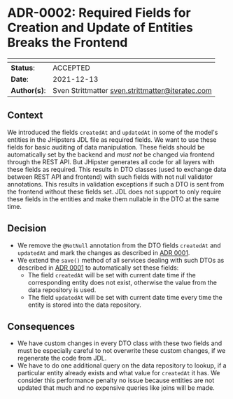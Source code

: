 <!-- 
SPDX-FileCopyrightText: the TeamDojo authors

SPDX-License-Identifier: Apache-2.0
-->
# ADR-0002: Required Fields for Creation and Update of Entities Breaks the Frontend

| <!-- -->       | <!-- -->                                           |
|----------------|----------------------------------------------------|
| **Status**:    | ACCEPTED                                           |
| **Date**:      | 2021-12-13                                         |
| **Author(s)**: | Sven Strittmatter <sven.strittmatter@iteratec.com> |

## Context

We introduced the fields `createdAt` and `updatedAt` in some of the model's entities in the JHipsters JDL file as
required fields. We want to use these fields for basic auditing of data manipulation. These fields should be
automatically set by the backend and *must not* be changed via frontend through the REST API. But JHipster generates all
code for all layers with these fields as required. This results in DTO classes (used to exchange data between REST API
and frontend) with such fields with not null validator annotations. This results in validation exceptions if such a DTO
is sent from the frontend without these fields set. JDL does not support to only require these fields in the entities
and make them nullable in the DTO at the same time.

## Decision

- We remove the `@NotNull` annotation from the DTO fields `createdAt` and `updatedAt` and mark the changes as described
  in [ADR 0001](adr_0001.md).
- We extend the `save()` method of all services dealing with such DTOs as described in [ADR 0001](adr_0001.md) to
  automatically set these fields:
    - The field `createdAt` will be set with current date time if the corresponding entity does not exist, otherwise the
      value from the data repository is used.
    - The field `updatedAt` will be set with current date time every time the entity is stored into the data repository.

## Consequences

- We have custom changes in every DTO class with these two fields and must be especially careful to not overwrite these
  custom changes, if we regenerate the code from JDL.
- We have to do one additional query on the data repository to lookup, if a particular entity already exists and what
  value for `createdAt` it has. We consider this performance penalty no issue because entities are not updated that much
  and no expensive queries like joins will be made. 
